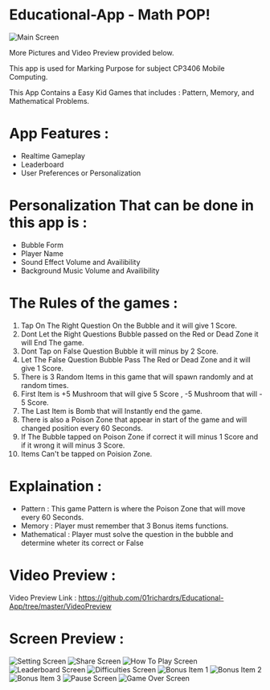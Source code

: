 # Educational-App -  Math POP!

![Main Screen](https://github.com/01richardrs/Educational-App/blob/master/Screen/Mainscreen.jpg)

More Pictures and Video Preview  provided below.

This app is used for Marking Purpose for subject CP3406 Mobile Computing.

This App Contains a Easy Kid Games that includes : Pattern, Memory, and Mathematical Problems.

# App Features :
- Realtime Gameplay
- Leaderboard
- User Preferences or Personalization

# Personalization That can be done in this app is :
- Bubble Form
- Player Name
- Sound Effect Volume and Availibility
- Background Music Volume and Availibility

# The Rules of the games :
1. Tap On The Right Question On the Bubble and it will give 1 Score.
2. Dont Let the Right Questions Bubble passed on the Red or Dead Zone it will End The game.
3. Dont Tap on False Question Bubble it will minus by 2 Score.
4. Let The False Question Bubble Pass The Red or Dead Zone and it will give 1 Score.
5. There is 3 Random Items in this game that will spawn randomly and at random times.
6. First Item is +5 Mushroom that will give 5 Score , -5 Mushroom that will - 5 Score.
7. The Last Item is Bomb that will Instantly end the game.
8. There is also a Poison Zone that appear in start of the game and will changed position every 60 Seconds.
9. If The Bubble tapped on Poison Zone if correct it will minus 1 Score and if it wrong it will minus 3 Score.
10. Items Can't be tapped on Poision Zone.


# Explaination :
- Pattern : This game Pattern is where the Poison Zone that will move every 60 Seconds.
- Memory : Player must remember that 3 Bonus items functions.
- Mathematical : Player must solve the question in the bubble and determine wheter its correct or False

# Video Preview :
Video Preview Link : https://github.com/01richardrs/Educational-App/tree/master/VideoPreview

# Screen Preview :
![Setting Screen](https://github.com/01richardrs/Educational-App/blob/master/Screen/Setting%20Page.jpg)
![Share Screen](https://github.com/01richardrs/Educational-App/blob/master/Screen/Share.jpg)
![How To Play Screen](https://github.com/01richardrs/Educational-App/blob/master/Screen/HowTo%20Page.jpg)
![Leaderboard Screen](https://github.com/01richardrs/Educational-App/blob/master/Screen/Leaderboard.jpg)
![Difficulties Screen](https://github.com/01richardrs/Educational-App/blob/master/Screen/Difficulties.jpg)
![Bonus Item 1](https://github.com/01richardrs/Educational-App/blob/master/Screen/Bonus%20Item1.jpg)
![Bonus Item 2](https://github.com/01richardrs/Educational-App/blob/master/Screen/Bonus%20Item%202.jpg)
![Bonus Item 3](https://github.com/01richardrs/Educational-App/blob/master/Screen/Bonus%20Item3.jpg)
![Pause Screen](https://github.com/01richardrs/Educational-App/blob/master/Screen/Pause%20Screen.jpg)
![Game Over Screen](https://github.com/01richardrs/Educational-App/blob/master/Screen/Game%20Over.jpg)

